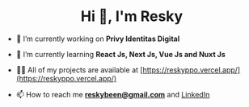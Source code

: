 <h1 align="center">Hi 👋, I'm Resky</h1>

- 🔭 I’m currently working on **Privy Identitas Digital**

- 🌱 I’m currently learning **React Js, Next Js, Vue Js and Nuxt Js**

- 👨‍💻 All of my projects are available at [https://reskyppo.vercel.app/](https://reskyppo.vercel.app/)

- 📫 How to reach me **reskybeen@gmail.com** and [LinkedIn](https://linkedin.com/in/resky-budi-nugroho-a394681a9)
